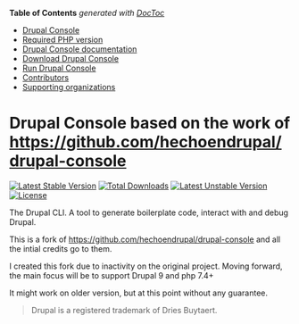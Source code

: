 <!-- START doctoc generated TOC please keep comment here to allow auto update -->
<!-- DON'T EDIT THIS SECTION, INSTEAD RE-RUN doctoc TO UPDATE -->
**Table of Contents**  *generated with [DocToc](https://github.com/thlorenz/doctoc)*

  - [Drupal Console](#drupal-console)
  - [Required PHP version](#required-php-version)
  - [Drupal Console documentation](#documentation)
  - [Download Drupal Console](#download)
  - [Run Drupal Console](#run)
  - [Contributors](#contributors)
  - [Supporting organizations](#supporting-organizations)

<!-- END doctoc generated TOC please keep comment here to allow auto update -->

Drupal Console based on the work of https://github.com/hechoendrupal/drupal-console
=============================================

[![Latest Stable Version](https://poser.pugx.org/pinoniq/drupal-console/v)](//packagist.org/packages/pinoniq/drupal-console) [![Total Downloads](https://poser.pugx.org/pinoniq/drupal-console/downloads)](//packagist.org/packages/pinoniq/drupal-console) [![Latest Unstable Version](https://poser.pugx.org/pinoniq/drupal-console/v/unstable)](//packagist.org/packages/pinoniq/drupal-console) [![License](https://poser.pugx.org/pinoniq/drupal-console/license)](//packagist.org/packages/pinoniq/drupal-console)

The Drupal CLI. A tool to generate boilerplate code, interact with and debug Drupal.

This is a fork of https://github.com/hechoendrupal/drupal-console and all the intial credits go to them.

I created this fork due to inactivity on the original project. Moving forward, the main focus will be to support Drupal 9 and php 7.4+

It might work on older version, but at this point without any guarantee.

> Drupal is a registered trademark of Dries Buytaert.
